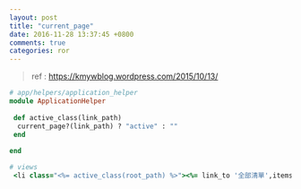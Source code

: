 ```yaml
---
layout: post
title: "current_page"
date: 2016-11-28 13:37:45 +0800
comments: true
categories: ror
---
```

> ref : https://kmywblog.wordpress.com/2015/10/13/

``` ruby
# app/helpers/application_helper
module ApplicationHelper
 
 def active_class(link_path)
  current_page?(link_path) ? "active" : ""
 end
 
end
``` 

``` ruby
# views
 <li class="<%= active_class(root_path) %>"><%= link_to '全部清單',items_path %>
``` 
